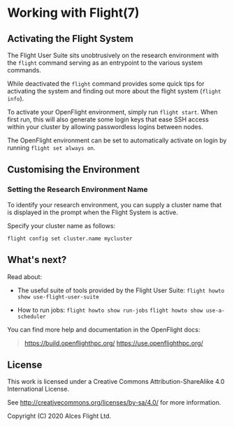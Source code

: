 # Working with Flight(7)

## Activating the Flight System

The Flight User Suite sits unobtrusively on the research environment with the `flight` command serving as an entrypoint to the various system commands.

While deactivated the `flight` command provides some quick tips for activating the system and finding out more about the flight system (`flight info`).

To activate your OpenFlight environment, simply run `flight start`. When first run, this will also generate some login keys that ease SSH access within your cluster by allowing passwordless logins between nodes.

The OpenFlight environment can be set to automatically activate on login by running `flight set always on`.

## Customising the Environment

### Setting the Research Environment Name

To identify your research environment, you can supply a cluster name that is displayed in the prompt when the Flight System is active.

Specify your cluster name as follows:

```
flight config set cluster.name mycluster
```

## What's next?

Read about:

 * The useful suite of tools provided by the Flight User Suite:
    `flight howto show use-flight-user-suite`

 * How to run jobs:
    `flight howto show run-jobs`
    `flight howto show use-a-scheduler`

You can find more help and documentation in the OpenFlight docs:

> <https://build.openflighthpc.org/>
> <https://use.openflighthpc.org/>

## License

This work is licensed under a Creative Commons Attribution-ShareAlike
4.0 International License.

See <http://creativecommons.org/licenses/by-sa/4.0/> for more
information.

Copyright (C) 2020 Alces Flight Ltd.
